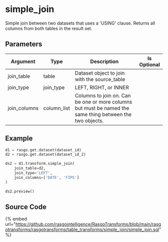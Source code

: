# simple_join

Simple join between two datasets that uses a 'USING' clause. Returns all columns from both tables in the result set.


## Parameters

|   Argument   |    Type     |                                               Description                                                | Is Optional |
| ------------ | ----------- | -------------------------------------------------------------------------------------------------------- | ----------- |
| join_table   | table       | Dataset object to join with the source_table                                                             |             |
| join_type    | join_type   | LEFT, RIGHT, or INNER                                                                                    |             |
| join_columns | column_list | Columns to join on. Can be one or more columns but must be named the same thing between the two objects. |             |


## Example

```python
d1 = rasgo.get.dataset(dataset_id)
d2 = rasgo.get.dataset(dataset_id_2)

ds2 = d1.transform.simple_join(
    join_table=d2,
    join_type='LEFT',
    join_columns=['DATE', 'FIPS']
)

ds2.preview()

```

## Source Code

{% embed url="https://github.com/rasgointelligence/RasgoTransforms/blob/main/rasgotransforms/rasgotransforms/table_transforms/simple_join/simple_join.sql" %}